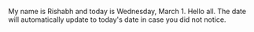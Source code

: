 My name is Rishabh and today is Wednesday, March 1. Hello all. The date will automatically update to today's date in case you did not notice.
